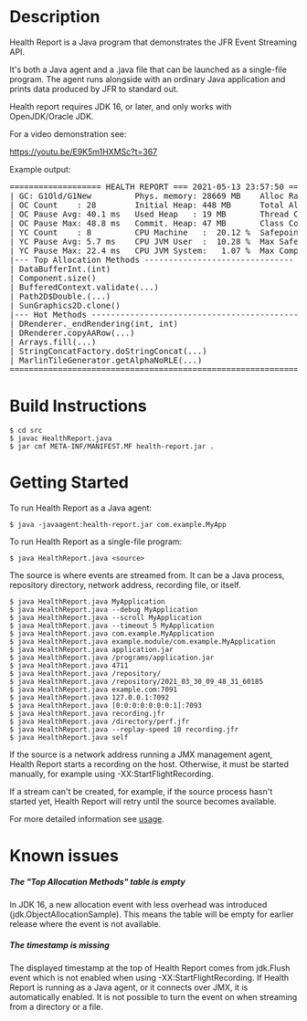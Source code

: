 # Description

Health Report is a Java program that demonstrates the JFR Event Streaming API.

It's both a Java agent and a .java file that can be launched as a single-file program. The agent runs alongside with an ordinary Java application and prints data produced by JFR to standard out. 

Health report requires JDK 16, or later, and only works with OpenJDK/Oracle JDK.

For a video demonstration see:

https://youtu.be/E9K5m1HXMSc?t=367

Example output:

<pre>
=================== HEALTH REPORT === 2021-05-13 23:57:50 ====================
| GC: G1Old/G1New         Phys. memory: 28669 MB    Alloc Rate: 8 MB/s       |
| OC Count    : 28        Initial Heap: 448 MB      Total Alloc: 190 MB      |
| OC Pause Avg: 40.1 ms   Used Heap   : 19 MB       Thread Count: 20.0       |
| OC Pause Max: 48.8 ms   Commit. Heap: 47 MB       Class Count : 3894.0     |
| YC Count    : 8         CPU Machine   :  20.12 %  Safepoints: 335          |
| YC Pause Avg: 5.7 ms    CPU JVM User  :  10.28 %  Max Safepoint: 46.4 ms   |
| YC Pause Max: 22.4 ms   CPU JVM System:   1.07 %  Max Comp. Time: 728.3 ms |
|--- Top Allocation Methods ------------------------------- -----------------|
| DataBufferInt.<init>(int)                                                11.27 % |
| Component.size()                                                    9.01 % |
| BufferedContext.validate(...)                                       6.21 % |
| Path2D$Double.<init>(...)                                                 5.87 % |
| SunGraphics2D.clone()                                               5.85 % |
|--- Hot Methods ------------------------------------------------------------|
| DRenderer._endRendering(int, int)                                  51.11 % |
| DRenderer.copyAARow(...)                                            6.67 % |
| Arrays.fill(...)                                                    4.44 % |
| StringConcatFactory.doStringConcat(...)                             2.22 % |
| MarlinTileGenerator.getAlphaNoRLE(...)                              2.22 % |
==============================================================================
</pre>

# Build Instructions

    $ cd src
    $ javac HealthReport.java
    $ jar cmf META-INF/MANIFEST.MF health-report.jar .

# Getting Started

To run Health Report as a Java agent:

    $ java -javaagent:health-report.jar com.example.MyApp

To run Health Report as a single-file program:
  
    $ java HealthReport.java <source>

The source is where events are streamed from. It can be a Java process, repository directory, network address, recording file, or itself.
 
    $ java HealthReport.java MyApplication
    $ java HealthReport.java --debug MyApplication
    $ java HealthReport.java --scroll MyApplication
    $ java HealthReport.java --timeout 5 MyApplication
    $ java HealthReport.java com.example.MyApplication
    $ java HealthReport.java example.module/com.example.MyApplication
    $ java HealthReport.java application.jar
    $ java HealthReport.java /programs/application.jar
    $ java HealthReport.java 4711
    $ java HealthReport.java /repository/
    $ java HealthReport.java /repository/2021_03_30_09_48_31_60185
    $ java HealthReport.java example.com:7091
    $ java HealthReport.java 127.0.0.1:7092
    $ java HealthReport.java [0:0:0:0:0:0:0:1]:7093
    $ java HealthReport.java recording.jfr
    $ java HealthReport.java /directory/perf.jfr
    $ java HealthReport.java --replay-speed 10 recording.jfr
    $ java HealthReport.java self

If the source is a network address running a JMX management agent, Health Report starts a recording on the host. Otherwise, it must be started manually, for example using -XX:StartFlightRecording.

If a stream can't be created, for example, if the source process hasn't started yet, Health Report will retry until the source becomes available.

For more detailed information see [usage](https://github.com/flight-recorder/health-report/blob/master/Usage.md).

# Known issues

##### The "Top Allocation Methods" table is empty

In JDK 16, a new allocation event with less overhead was introduced (jdk.ObjectAllocationSample). This means the table will be empty for earlier release where the event is not available.

##### The timestamp is missing

The displayed timestamp at the top of Health Report comes from jdk.Flush event which is not enabled when using -XX:StartFlightRecording. If Health Report is running as a Java agent, or it connects over JMX, it is automatically enabled. It is not possible to turn the event on when streaming from a directory or a file. 